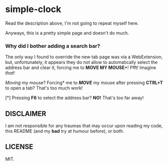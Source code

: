 # simple-clock
Read the description above, I'm not going to repeat myself here.

Anyways, this is a pretty simple page and doesn't do much.

### Why did I bother adding a search bar?
The only way I found to override the new tab page was via a WebExtension, but,
unfortunately, it appears they do not allow to automatically select the
address bar and clear it, forcing me to **MOVE MY MOUSE***! Pfft! Imagine *that*!

*Moving* my mouse? Forcing* me to ***MOVE*** my mouse after pressing **CTRL+T**
to open a tab? That's too much work!

[\*] Pressing **F6** to select the address bar? **NO!** That's too far away!

## DISCLAIMER
I am not responsible for any traumas that may occur upon reading my code, this
README (and my **bad** try at humour before), or both.

## LICENSE
MIT.